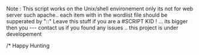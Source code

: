 Note : This script works on the Unix/shell environement only its not for web server such apache..
each item with in the wordlist file should be supperated by "::"
Leave this stuff if you are a #SCRIPT KID ! ... its bigger then you
   --- contact us if you found any issues .. this project is under developement
 


 /* Happy Hunting